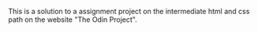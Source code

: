 This is a solution to a assignment project on the intermediate html and css path on the website "The Odin Project".
